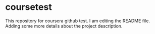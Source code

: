 # coursetest
This repository for coursera github test.
I am editing the README file. Adding some more details about the project description.

